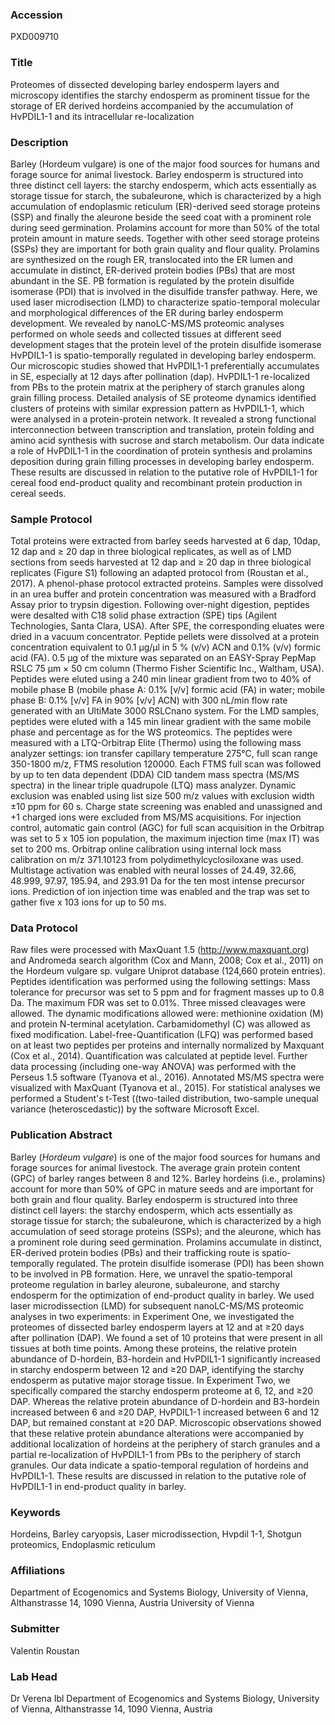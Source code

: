 ### Accession
PXD009710

### Title
Proteomes of dissected developing barley endosperm layers and microscopy identifies the starchy endosperm as prominent tissue for the storage of ER derived hordeins accompanied by the accumulation of HvPDIL1-1 and its intracellular re-localization

### Description
Barley (Hordeum vulgare) is one of the major food sources for humans and forage source for animal livestock. Barley endosperm is structured into three distinct cell layers: the starchy endosperm, which acts essentially as storage tissue for starch, the subaleurone, which is characterized by a high accumulation of endoplasmic reticulum (ER)-derived seed storage proteins (SSP) and finally the aleurone beside the seed coat with a prominent role during seed germination. Prolamins account for more than 50% of the total protein amount in mature seeds. Together with other seed storage proteins (SSPs) they are important for both grain quality and flour quality. Prolamins are synthesized on the rough ER, translocated into the ER lumen and accumulate in distinct, ER-derived protein bodies (PBs) that are most abundant in the SE. PB formation is regulated by the protein disulfide isomerase (PDI) that is involved in the disulfide transfer pathway. Here, we used laser microdisection (LMD) to characterize spatio-temporal molecular and morphological differences of the ER during barley endosperm development. We revealed by nanoLC-MS/MS proteomic analyses performed on whole seeds and collected tissues at different seed development stages that the protein level of the protein disulfide isomerase HvPDIL1-1 is spatio-temporally regulated in developing barley endosperm. Our microscopic studies showed that HvPDIL1-1 preferentially accumulates in SE, especially at 12 days after pollination (dap). HvPDIL1-1 re-localized from PBs to the protein matrix at the periphery of starch granules along grain filling process. Detailed analysis of SE proteome dynamics identified clusters of proteins with similar expression pattern as HvPDIL1-1, which were analysed in a protein-protein network. It revealed a strong functional interconnection between transcription and translation, protein folding and amino acid synthesis with sucrose and starch metabolism.   Our data indicate a role of HvPDIL1-1 in the coordination of protein synthesis and prolamins deposition during grain filling processes in developing barley endosperm. These results are discussed in relation to the putative role of HvPDIL1-1 for cereal food end-product quality and recombinant protein production in cereal seeds.

### Sample Protocol
Total proteins were extracted from barley seeds harvested at 6 dap, 10dap, 12 dap and ≥ 20 dap  in three biological replicates, as well as of LMD sections from seeds harvested at 12 dap and ≥ 20 dap in three biological replicates (Figure S1) following an adapted protocol from (Roustan et al., 2017). A phenol-phase protocol extracted proteins. Samples were dissolved in an urea buffer and protein concentration was measured with a Bradford Assay prior to trypsin digestion. Following over-night digestion, peptides were desalted with C18 solid phase extraction (SPE) tips (Agilent Technologies, Santa Clara, USA). After SPE, the corresponding eluates were dried in a vacuum concentrator.  Peptide pellets were dissolved at a protein concentration equivalent to 0.1 µg/µl in 5 % (v/v) ACN and 0.1% (v/v) formic acid (FA). 0.5 µg of the mixture was separated on an EASY-Spray PepMap RSLC 75 μm × 50 cm column (Thermo Fisher Scientific Inc., Waltham, USA). Peptides were eluted using a 240 min linear gradient from two to 40% of mobile phase B (mobile phase A: 0.1% [v/v] formic acid (FA) in water; mobile phase B: 0.1% [v/v] FA in 90% [v/v] ACN) with 300 nL/min flow rate generated with an UltiMate 3000 RSLCnano system. For the LMD samples, peptides were eluted with a 145 min linear gradient with the same mobile phase and percentage as for the WS proteomics. The peptides were measured with a LTQ-Orbitrap Elite (Thermo) using the following mass analyzer settings: ion transfer capillary temperature 275°C, full scan range 350-1800 m/z, FTMS resolution 120000. Each FTMS full scan was followed by up to ten data dependent (DDA) CID tandem mass spectra (MS/MS spectra) in the linear triple quadrupole (LTQ) mass analyzer. Dynamic exclusion was enabled using list size 500 m/z values with exclusion width ±10 ppm for 60 s. Charge state screening was enabled and unassigned and +1 charged ions were excluded from MS/MS acquisitions. For injection control, automatic gain control (AGC) for full scan acquisition in the Orbitrap was set to 5 x 105 ion population, the maximum injection time (max IT) was set to 200 ms. Orbitrap online calibration using internal lock mass calibration on m/z 371.10123 from polydimethylcyclosiloxane was used. Multistage activation was enabled with neural losses of 24.49, 32.66, 48.999, 97.97, 195.94, and 293.91 Da for the ten most intense precursor ions. Prediction of ion injection time was enabled and the trap was set to gather five x 103 ions for up to 50 ms.

### Data Protocol
Raw files were processed with MaxQuant 1.5 (http://www.maxquant.org) and Andromeda search algorithm (Cox and Mann, 2008; Cox et al., 2011) on the Hordeum vulgare sp. vulgare Uniprot database (124,660 protein entries). Peptides identification was performed using the following settings: Mass tolerance for precursor was set to 5 ppm and for fragment masses up to 0.8 Da. The maximum FDR was set to 0.01%. Three missed cleavages were allowed. The dynamic modifications allowed were: methionine oxidation (M) and protein N-terminal acetylation. Carbamidomethyl (C) was allowed as fixed modification. Label-free-Quantification (LFQ) was performed based on at least two peptides per proteins and internally normalized by Maxquant (Cox et al., 2014). Quantification was calculated at peptide level. Further data processing (including one-way ANOVA) was performed with the Perseus 1.5 software (Tyanova et al., 2016). Annotated MS/MS spectra were visualized with MaxQuant (Tyanova et al., 2015). For statistical analyses we performed a Student's t-Test ((two-tailed distribution, two-sample unequal variance (heteroscedastic)) by the software Microsoft Excel.

### Publication Abstract
Barley (<i>Hordeum vulgare</i>) is one of the major food sources for humans and forage sources for animal livestock. The average grain protein content (GPC) of barley ranges between 8 and 12%. Barley hordeins (i.e., prolamins) account for more than 50% of GPC in mature seeds and are important for both grain and flour quality. Barley endosperm is structured into three distinct cell layers: the starchy endosperm, which acts essentially as storage tissue for starch; the subaleurone, which is characterized by a high accumulation of seed storage proteins (SSPs); and the aleurone, which has a prominent role during seed germination. Prolamins accumulate in distinct, ER-derived protein bodies (PBs) and their trafficking route is spatio-temporally regulated. The protein disulfide isomerase (PDI) has been shown to be involved in PB formation. Here, we unravel the spatio-temporal proteome regulation in barley aleurone, subaleurone, and starchy endosperm for the optimization of end-product quality in barley. We used laser microdissection (LMD) for subsequent nanoLC-MS/MS proteomic analyses in two experiments: in Experiment One, we investigated the proteomes of dissected barley endosperm layers at 12 and at &#x2265;20 days after pollination (DAP). We found a set of 10 proteins that were present in all tissues at both time points. Among these proteins, the relative protein abundance of D-hordein, B3-hordein and HvPDIL1-1 significantly increased in starchy endosperm between 12 and &#x2265;20 DAP, identifying the starchy endosperm as putative major storage tissue. In Experiment Two, we specifically compared the starchy endosperm proteome at 6, 12, and &#x2265;20 DAP. Whereas the relative protein abundance of D-hordein and B3-hordein increased between 6 and &#x2265;20 DAP, HvPDIL1-1 increased between 6 and 12 DAP, but remained constant at &#x2265;20 DAP. Microscopic observations showed that these relative protein abundance alterations were accompanied by additional localization of hordeins at the periphery of starch granules and a partial re-localization of HvPDIL1-1 from PBs to the periphery of starch granules. Our data indicate a spatio-temporal regulation of hordeins and HvPDIL1-1. These results are discussed in relation to the putative role of HvPDIL1-1 in end-product quality in barley.

### Keywords
Hordeins, Barley caryopsis, Laser microdissection, Hvpdil 1-1, Shotgun proteomics, Endoplasmic reticulum

### Affiliations
Department of Ecogenomics and Systems Biology, University of Vienna, Althanstrasse 14, 1090 Vienna, Austria
University of Vienna

### Submitter
Valentin Roustan

### Lab Head
Dr Verena Ibl
Department of Ecogenomics and Systems Biology, University of Vienna, Althanstrasse 14, 1090 Vienna, Austria


